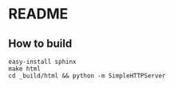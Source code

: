 README
===============


How to build
----------------

```shell
easy-install sphinx
make html
cd _build/html && python -m SimpleHTTPServer
```
